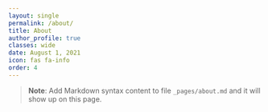 ```yaml
---
layout: single
permalink: /about/
title: About
author_profile: true
classes: wide
date: August 1, 2021
icon: fas fa-info
order: 4
---
```



> **Note**: Add Markdown syntax content to file `_pages/about.md` and it will show up on this page.